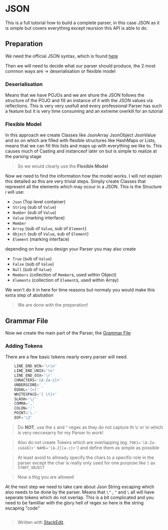# JSON
This is a full tutorial how to build a complete parser, in this case JSON as it is simple but covers everything except reursion this API is able to do.
## Preparation
We need the official JSON syntax, which is found [here](http://json.org)

Then we will need to decide what our parser should produce, the 2 most common ways are -> deserialisation or flexible model
### Deserialisation
Means that we have POJOs and we are shure the JSON follows the structure of the POJO and fill an instance of it with the JSON values via reflections. This is very very usefull and every professional Parser has such a feature but it is very time consuming and an extreme overkill for an tutorial
### Flexible Model
In this approach we create Classes like JsonArray JsonObject JsonValue and so on which are filled with flexible structures like HashMaps or Lists, means that we can fill this lists and maps up with everything we like to. This causes much of Casting and instanceof later on but is simple to realize at the parsing stage
> So we would clearly use the **Flexible Model**

Now we need to find the information how the model works.
 I will not explain this detailed as this are very trivial steps. Simply create Classes that represent all the elements which may ocour in a JSON.
 This is the Structure i will use:
 - `Json` (Top level container)
 -  `String` (sub of `Value`)
 - `Number` (sub of `Value`)
 - `Value`  (marking interface)
 - `Member`
 - `Array` (sub of `Value`, sub of `Element`)
 - `Object` (sub of `Value`, sub of `Element`)
 - `Element` (marking interface)

depending on how you design your Parser you may also create

 - `True` (sub of `Value`)
 - `False` (sub of `Value`)
 - `Null` (sub of `Value`)
 - `Members` (collection of `Member`s, used within Object)
 - `Elements` (collection of `Element`s, used within Array)

We won't do it in here for time reasons but normaly you would make this extra step of abstration
> We are done with the preperation!
## Grammar File
Now we create the main part of the Parser, the [Grammar File](https://github.com/nbrugger-tgm/JainParse/blob/master/GrammarFiles.md)
### Adding Tokens
There are a few basic tokens nearly every parser will need.
```js
    LINE_END_WIN='\r\n'
	LINE_END_UNIX='\n'
	LINE_END_OSX='\r'
	CHRACTERS='[A-Za-z]+'
	UNDERSCORE='_'
	EQUAL='[=]'
	WHITESPACE='[ \t]+'
	SLASH='\/'
	COMMA=','
	COLON=':'
	POINT='\.'
	EOF='\Z'
```
> Do **NOT**, use the `$` and `^` regex as they do not capture th \r or \n which is very neccesarry for my Parser to work!

> Also do not create Tokens which are overlapping (eg. `TOK1='[A-Za-züöäß]+'` `NAME='[A-Z][a-z]+'`) and define them as simple as possible 

> At least avoid to allready specify the chars to a specific role in the parser except the char is really only used for one purpose like `[` as `START_OBJECT`

> Now a thig you are allowed 

At the next step we need to take care about Json String escaping which also needs to be done by the parser.
Means that `\"` , `"` and `\` all will have seperate tokens which do not overlap. This is a bit complicated and you need to be familliar with the glory hell of regex so here is the string escaping "code"
```js

```

> Written with [StackEdit](https://stackedit.io/).
<!--stackedit_data:
eyJoaXN0b3J5IjpbODY4ODY4OTA4LDE2OTgwMTYzMzhdfQ==
-->